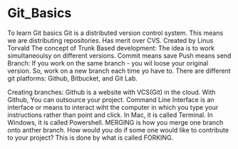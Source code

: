 # Git_Basics
To learn Git basics
Git is a distributed version control system. This means we are distributing repositories. Has merit over CVS.
Created by Linus Torvald
The concept of Trunk Based development: The idea is to work simultaneoulsy on different versions.
Commit means save
Push means send
Branch: If you work on the same branch - you wil loose your original version. So, work on a new branch each time yo have to.
There are different git platforms: Github, Bitbucket, and Git Lab.

Creating branches:
Github is a website with VCS(Git) in the cloud. With Github, You can outsource your project.
Command Line Interface is an interface or means to interact wiht the computer in which you type your instructions rather than point and click. In Mac, it is called Terminal. In Windows, it is called Powershell.
MERGING is how you merge one branch onto anther branch.
How would you do if some one would like to contribute to your project?
    This is done by what is called FORKING.
